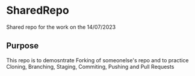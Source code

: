 # SharedRepo
Shared repo for the work on the 14/07/2023

## Purpose
This repo is to demosntrate Forking of someonelse's repo and to practice Cloning, Branching, Staging, Commiting, Pushing and Pull Requests
